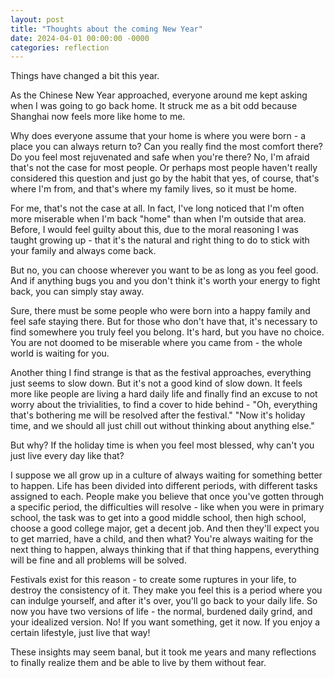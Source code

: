 ```yaml
---
layout: post
title: "Thoughts about the coming New Year"
date: 2024-04-01 00:00:00 -0000
categories: reflection
---
```


Things have changed a bit this year.

As the Chinese New Year approached, everyone around me kept asking when I was going to go back home. It struck me as a bit odd because Shanghai now feels more like home to me.

Why does everyone assume that your home is where you were born - a place you can always return to? Can you really find the most comfort there? Do you feel most rejuvenated and safe when you're there? No, I'm afraid that's not the case for most people. Or perhaps most people haven't really considered this question and just go by the habit that yes, of course, that's where I'm from, and that's where my family lives, so it must be home.

For me, that's not the case at all. In fact, I've long noticed that I'm often more miserable when I'm back "home" than when I'm outside that area. Before, I would feel guilty about this, due to the moral reasoning I was taught growing up - that it's the natural and right thing to do to stick with your family and always come back.

But no, you can choose wherever you want to be as long as you feel good. And if anything bugs you and you don't think it's worth your energy to fight back, you can simply stay away.

Sure, there must be some people who were born into a happy family and feel safe staying there. But for those who don't have that, it's necessary to find somewhere you truly feel you belong. It's hard, but you have no choice. You are not doomed to be miserable where you came from - the whole world is waiting for you.

Another thing I find strange is that as the festival approaches, everything just seems to slow down. But it's not a good kind of slow down. It feels more like people are living a hard daily life and finally find an excuse to not worry about the trivialities, to find a cover to hide behind - "Oh, everything that's bothering me will be resolved after the festival." "Now it's holiday time, and we should all just chill out without thinking about anything else."

But why? If the holiday time is when you feel most blessed, why can't you just live every day like that?

I suppose we all grow up in a culture of always waiting for something better to happen. Life has been divided into different periods, with different tasks assigned to each. People make you believe that once you've gotten through a specific period, the difficulties will resolve - like when you were in primary school, the task was to get into a good middle school, then high school, choose a good college major, get a decent job. And then they'll expect you to get married, have a child, and then what? You're always waiting for the next thing to happen, always thinking that if that thing happens, everything will be fine and all problems will be solved.

Festivals exist for this reason - to create some ruptures in your life, to destroy the consistency of it. They make you feel this is a period where you can indulge yourself, and after it's over, you'll go back to your daily life. So now you have two versions of life - the normal, burdened daily grind, and your idealized version. No! If you want something, get it now. If you enjoy a certain lifestyle, just live that way!

These insights may seem banal, but it took me years and many reflections to finally realize them and be able to live by them without fear.
